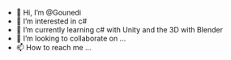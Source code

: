 - 👋 Hi, I’m @Gounedi
- 👀 I’m interested in c#
- 🌱 I’m currently learning c# with Unity and the 3D with Blender
- 💞️ I’m looking to collaborate on ...
- 📫 How to reach me ...

<!---
Gounedi/Gounedi is a ✨ special ✨ repository because its `README.md` (this file) appears on your GitHub profile.
You can click the Preview link to take a look at your changes.
--->
